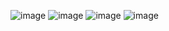 ![image](https://github.com/gabrielrguarini/Costs/assets/30137404/57e6f06f-30a6-4bed-bb9b-1763bf9053de)
![image](https://github.com/gabrielrguarini/Costs/assets/30137404/d16b2258-e33c-433a-b3aa-4716ab81c868)
![image](https://github.com/gabrielrguarini/Costs/assets/30137404/9ff7f985-4942-4987-af73-c71d730d03ea)
![image](https://github.com/gabrielrguarini/Costs/assets/30137404/e5c115e8-18a0-4b5d-a3db-e65c13dfaa0f)
